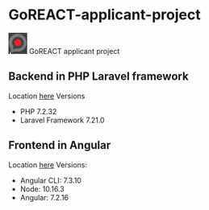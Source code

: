 # GoREACT-applicant-project
![goreact.png](goreact.png) GoREACT applicant project

## Backend in PHP Laravel framework
Location [here](backend)
Versions
* PHP 7.2.32
* Laravel Framework 7.21.0

## Frontend in Angular
Location [here](frontend)
Versions:
* Angular CLI: 7.3.10
* Node: 10.16.3
* Angular: 7.2.16